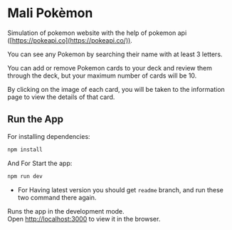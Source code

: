 # Mali Pokèmon

Simulation of pokemon website with the help of pokemon api ([https://pokeapi.co](https://pokeapi.co/)).

You can see any Pokemon by searching their name with at least 3 letters.

You can add or remove Pokemon cards to your deck and review them through the deck, but your maximum number of cards will be 10.

By clicking on the image of each card, you will be taken to the information page to view the details of that card.

## Run the App

For installing dependencies:

```bash
npm install
```

And For Start the app:

```bash
npm run dev
```

- For Having latest version you should get `readme` branch, and run these two command there again.

Runs the app in the development mode.\
Open [http://localhost:3000](http://localhost:3000) to view it in the browser.
